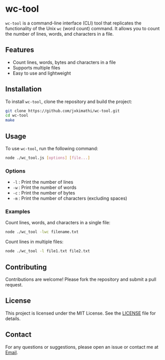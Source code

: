# wc-tool

`wc-tool` is a command-line interface (CLI) tool that replicates the functionality of the Unix `wc` (word count) command. It allows you to count the number of lines, words, and characters in a file.

## Features

- Count lines, words, bytes and characters in a file
- Supports multiple files
- Easy to use and lightweight

## Installation

To install `wc-tool`, clone the repository and build the project:

```sh
git clone https://github.com/jxkimathi/wc-tool.git
cd wc-tool
make
```

## Usage

To use `wc-tool`, run the following command:

```sh
node ./wc_tool.js [options] [file...]
```

### Options

- `-l` : Print the number of lines
- `-w` : Print the number of words
- `-c` : Print the number of bytes
- `-m` : Print the number of characters (excluding spaces)

### Examples

Count lines, words, and characters in a single file:

```sh
node ./wc_tool -lwc filename.txt
```

Count lines in multiple files:

```sh
node ./wc_tool -l file1.txt file2.txt
```

## Contributing

Contributions are welcome! Please fork the repository and submit a pull request.

## License

This project is licensed under the MIT License. See the [LICENSE](LICENSE) file for details.

## Contact

For any questions or suggestions, please open an issue or contact me at [Email](judescriva8@gmail.com).

